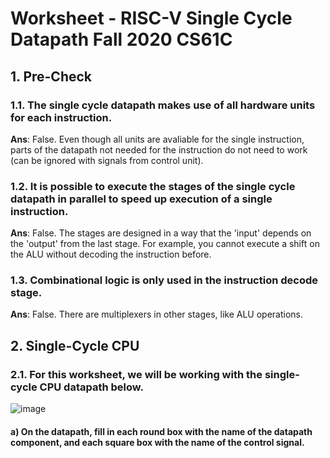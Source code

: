 # Worksheet - RISC-V Single Cycle Datapath Fall 2020 CS61C

## 1. Pre-Check

### 1.1. The single cycle datapath makes use of all hardware units for each instruction.

**Ans**: False. Even though all units are avaliable for the single instruction, parts of the datapath not needed for the instruction do not need to work (can be ignored with signals from control unit).

### 1.2. It is possible to execute the stages of the single cycle datapath in parallel to speed up execution of a single instruction.

**Ans**: False. The stages are designed in a way that the 'input' depends on the 'output' from the last stage. For example, you cannot execute a shift on the ALU without decoding the instruction before.

### 1.3. Combinational logic is only used in the instruction decode stage.

**Ans**: False. There are multiplexers in other stages, like ALU operations.

## 2. Single-Cycle CPU

### 2.1. For this worksheet, we will be working with the single-cycle CPU datapath below.

![image](https://user-images.githubusercontent.com/69206952/218565086-0cec9eb0-ed07-4107-b5aa-6d4b84496260.png)

#### a) On the datapath, fill in each **round** box with the name of the datapath component, and each **square** box with the name of the control signal.
